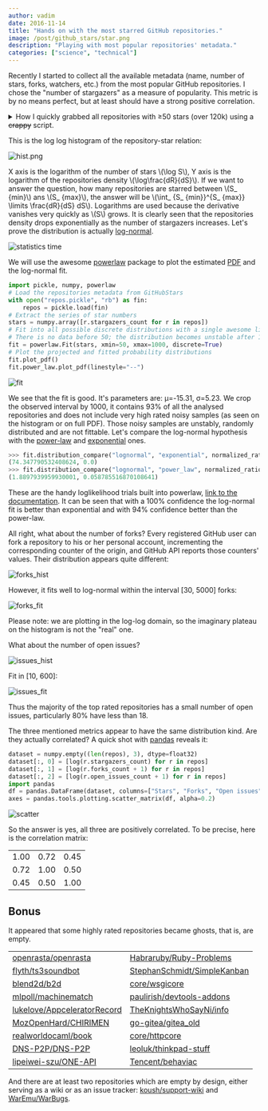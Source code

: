```yaml
---
author: vadim
date: 2016-11-14
title: "Hands on with the most starred GitHub repositories."
image: /post/github_stars/star.png
description: "Playing with most popular repositories' metadata."
categories: ["science", "technical"]
---
```

Recently I started to collect all the available metadata (name,
number of stars, forks, watchers, etc.) from the most popular GitHub repositories.
I chose the "number of stargazers" as a measure of popularity. This metric
is by no means perfect, but at least should have a strong positive correlation.
<details>
<summary style="cursor: pointer;">How I quickly grabbed all repositories with ≥50 stars (over 120k) using a <span style="text-decoration: line-through;">crappy</span> script.</summary>

Seems easy, but the GitHub API limits make it nontrivial. Let me remind you:

1. Registered users may not issue more than 30 API requests per minute,
5,000 per hour. This is unpleasant but we can live with this, since only the
retrieval speed is reduced.
2. Search API is limited to 1000 results. This is much worse than (1), because
it limits the volume of data we can fetch even we have infinite time.

If we go to the GitHub web search and set the query to
[stars:>=50](https://github.com/search?utf8=%E2%9C%93&q=stars%3A%3E%3D50&ref=simplesearch),
we will get more than 124,000 results. Apparently, we cannot fetch
all of them in a single step and have to hack this. I've always loved to hack,
so I created [vmarkovtsev/GitHubStars](https://github.com/vmarkovtsev/GitHubStars).
It is a quick and dirty Python script which fetches Search API results
in batches. It works in two stages:

1. Probe GitHub Search API results for specific star intervals.
2. Fetch those intervals one by one.

For example, we probe the number of repositories returned from the query
`stars:50..60` and get 17,870 results. Too much (we've have a 1k limit, remember).
OK, then we probe `stars:50..55` and get 10,566. Still too much. We continue
to bisect the interval until we eventually converge to `stars:50..50`
with 1,885. That number is bigger than 1000; does it mean we are unable
to fetch all repositories rated with 50 stars? The answer is no, if we
apply a trick which I call "updated dual-order".

The idea is to sort the response by the last updated date of the repository
(Search API allows setting different sort keys). We make 2 requests,
the first with ascending order and the second with descending. We take
1000 from the first and the last 885 from the second. Thus we extend the
maximum number of query results to 2k.

The outcome of the first stage is the list of the star intervals we are
able to consume as a whole, each yielding less than 2000 items.
Probes are made with the page size equal to 1 and are very fast. The second
stage alters the page size to 100 (the maximum allowed) and extracts the data.
Here is how to launch the script:

```
python3 github_stars.py -i <api token> -o repos.json
```

It takes about 2 hours to finish with my somewhat slow home internet connection.
We scheduled to record the stars snapshots every week in our production environment.
</details>

This is the log log histogram of the repository-star relation:

![hist.png](/post/github_stars/hist.png)

X axis is the logarithm of the number of stars \\(\\log S\\), Y axis is the logarithm
of the repositories density \\(\\log\\frac{dR}{dS}\\). If we want
to answer the question, how many repositories are starred between \\(S_ {min}\\)
ans \\(S_ {max}\\), the answer will be \\(\\int_ {S_ {min}}^{S_ {max}} \\limits \\frac{dR}{dS} dS\\).
Logarithms are used because the derivative vanishes very quickly as \\(S\\) grows.
It is clearly seen that the repositories density drops exponentially as the
number of stargazers increases. Let's prove the distribution is actually
[log-normal](https://en.wikipedia.org/wiki/Log-normal_distribution).

![statistics time](/post/github_stars/stats_time.png)

We will use the awesome [powerlaw](https://github.com/jeffalstott/powerlaw)
package to plot the estimated [PDF](https://en.wikipedia.org/wiki/Probability_density_function)
and the log-normal fit.

```python
import pickle, numpy, powerlaw
# Load the repositories metadata from GitHubStars
with open("repos.pickle", "rb") as fin:
    repos = pickle.load(fin)
# Extract the series of star numbers
stars = numpy.array([r.stargazers_count for r in repos])
# Fit into all possible discrete distributions with a single awesome line
# There is no data before 50; the distribution becomes unstable after 1000
fit = powerlaw.Fit(stars, xmin=50, xmax=1000, discrete=True)
# Plot the projected and fitted probability distributions
fit.plot_pdf()
fit.power_law.plot_pdf(linestyle="--")
```

![fit](/post/github_stars/fit.png)

We see that the fit is good. It's parameters are: μ=-15.31, σ=5.23.
We crop the observed interval by 1000,
it contains 93% of all the analysed repositories and does not include very high rated
noisy samples (as seen on the histogram or on full PDF). Those noisy samples
are unstably, randomly distributed and are not fittable.
Let's compare the log-normal hypothesis with the
[power-law](https://en.wikipedia.org/wiki/Power_law#Power-law_probability_distributions)
and [exponential](https://en.wikipedia.org/wiki/Exponential_distribution) ones.

```python
>>> fit.distribution_compare("lognormal", "exponential", normalized_ratio=True)
(74.347790532408624, 0.0)
>>> fit.distribution_compare("lognormal", "power_law", normalized_ratio=True)
(1.8897939959930001, 0.058785516870108641)
```

These are the handy loglikelihood trials built into powerlaw,
[link to the documentation](http://pythonhosted.org/powerlaw/index.html?highlight=distribution_compare#powerlaw.Fit.distribution_compare).
It can be seen that with a 100% confidence the log-normal fit is better than exponential
and with 94% confidence better than the power-law.

All right, what about the number of forks? Every registered GitHub user can fork
a repository to his or her personal account, incrementing the corresponding counter of the origin,
and GitHub API reports those counters' values.
Their distribution appears quite different:

![forks_hist](/post/github_stars/forks_hist.png)

However, it fits well to log-normal within the interval \[30, 5000\] forks:

![forks_fit](/post/github_stars/forks_fit.png)

Please note: we are plotting in the log-log domain, so the imaginary plateau
on the histogram is not the "real" one.

What about the number of open issues?

![issues_hist](/post/github_stars/issues_hist.png)

Fit in \[10, 600\]:

![issues_fit](/post/github_stars/issues_fit.png)

Thus the majority of the top rated repositories has a small number of open
issues, particularly 80% have less than 18.

The three mentioned metrics appear to have the same distribution kind.
Are they actually correlated? A quick shot with
[pandas](http://pandas.pydata.org/pandas-docs/version/0.18.1/visualization.html#scatter-matrix-plot)
reveals it:

```python
dataset = numpy.empty((len(repos), 3), dtype=float32)
dataset[:, 0] = [log(r.stargazers_count) for r in repos]
dataset[:, 1] = [log(r.forks_count + 1) for r in repos]
dataset[:, 2] = [log(r.open_issues_count + 1) for r in repos]
import pandas
df = pandas.DataFrame(dataset, columns=["Stars", "Forks", "Open issues"])
axes = pandas.tools.plotting.scatter_matrix(df, alpha=0.2)
```

![scatter](/post/github_stars/scatter.png)

So the answer is yes, all three are positively correlated. To be precise, here is
the correlation matrix:

|      |      |      |
|------|------|------|
| 1.00 | 0.72 | 0.45 |
| 0.72 | 1.00 | 0.50 |
| 0.45 | 0.50 | 1.00 |

Bonus
-----
It appeared that some highly rated repositories became ghosts, that is, are empty.

|                                                             |                                                                     |
|-------------------------------------------------------------|---------------------------------------------------------------------|
|[openrasta/openrasta](https://github.com/openrasta/openrasta)|[Habraruby/Ruby-Problems](https://github.com/Habraruby/Ruby-Problems)|
|[flyth/ts3soundbot](https://github.com/flyth/ts3soundbot)|[StephanSchmidt/SimpleKanban](https://github.com/StephanSchmidt/SimpleKanban)|
|[blend2d/b2d](https://github.com/blend2d/b2d)|[core/wsgicore](https://github.com/core/wsgicore)|
|[mlpoll/machinematch](https://github.com/mlpoll/machinematch)|[paulirish/devtools-addons](https://github.com/paulirish/devtools-addons)|
|[lukelove/AppceleratorRecord](https://github.com/lukelove/AppceleratorRecord)|[TheKnightsWhoSayNi/info](https://github.com/TheKnightsWhoSayNi/info)|
|[MozOpenHard/CHIRIMEN](https://github.com/MozOpenHard/CHIRIMEN)|[go-gitea/gitea_old](https://github.com/go-gitea/gitea_old)|
|[realworldocaml/book](https://github.com/realworldocaml/book)|[core/httpcore](https://github.com/core/httpcore)|
|[DNS-P2P/DNS-P2P](https://github.com/DNS-P2P/DNS-P2P)|[leoluk/thinkpad-stuff](https://github.com/leoluk/thinkpad-stuff)|
|[lipeiwei-szu/ONE-API](https://github.com/lipeiwei-szu/ONE-API)|[Tencent/behaviac](https://github.com/Tencent/behaviac)|

And there are at least two repositories which are empty by design, either serving
as a wiki or as an issue tracker: [koush/support-wiki](https://github.com/koush/support-wiki)
and [WarEmu/WarBugs](https://github.com/WarEmu/WarBugs).

<script async src="https://cdnjs.cloudflare.com/ajax/libs/mathjax/2.7.1/MathJax.js?config=TeX-AMS_CHTML"></script>
